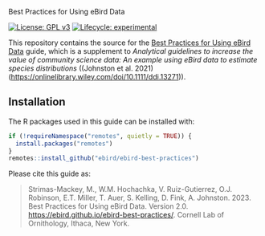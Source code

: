 Best Practices for Using eBird Data

<!-- badges: start -->
[![License: GPL v3](https://img.shields.io/badge/License-GPLv3-blue.svg)](https://www.gnu.org/licenses/gpl-3.0)
[![Lifecycle: experimental](https://img.shields.io/badge/lifecycle-experimental-orange.svg)](https://lifecycle.r-lib.org/articles/stages.html#experimental)
<!-- badges: end -->

This repository contains the source for the [Best Practices for Using eBird Data](https://ebird.github.io/ebird-best-practices/)
guide, which is a supplement to *Analytical guidelines to increase the value of community science data: An example using eBird data to estimate species distributions* ((Johnston et al. 2021)(https://onlinelibrary.wiley.com/doi/10.1111/ddi.13271)). 

## Installation

The R packages used in this guide can be installed with:

``` r
if (!requireNamespace("remotes", quietly = TRUE)) {
  install.packages("remotes")
}
remotes::install_github("ebird/ebird-best-practices")
```

Please cite this guide as:

> Strimas-Mackey, M., W.M. Hochachka, V. Ruiz-Gutierrez, O.J. Robinson, E.T. Miller, T. Auer, S. Kelling, D. Fink, A. Johnston. 2023. Best Practices for Using eBird Data. Version 2.0. https://ebird.github.io/ebird-best-practices/. Cornell Lab of Ornithology, Ithaca, New York.
